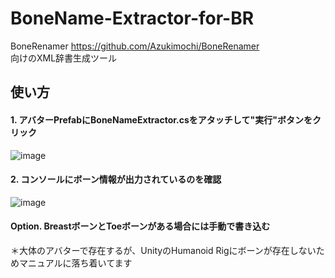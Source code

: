 # BoneName-Extractor-for-BR
BoneRenamer https://github.com/Azukimochi/BoneRenamer  
向けのXML辞書生成ツール

## 使い方
#### 1. アバターPrefabにBoneNameExtractor.csをアタッチして"実行"ボタンをクリック  
  
![image](https://user-images.githubusercontent.com/103747350/228151116-9054f0d5-7d77-4eb0-b726-e5505fa92523.png)

#### 2. コンソールにボーン情報が出力されているのを確認  
  
![image](https://user-images.githubusercontent.com/103747350/228157069-d8443dc0-65fe-42ea-a9eb-f28270210d56.png)

#### Option. BreastボーンとToeボーンがある場合には手動で書き込む
＊大体のアバターで存在するが、UnityのHumanoid Rigにボーンが存在しないためマニュアルに落ち着いてます
